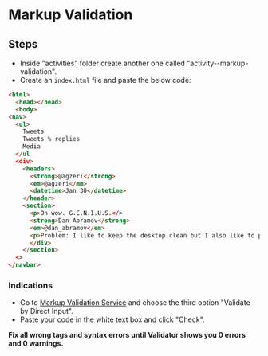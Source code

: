# Markup Validation

## Steps

- Inside "activities" folder create another one called "activity--markup-validation".
- Create an `index.html` file and paste the below code:

```html
<html>
  <head></head>
  <body>
<nav>
  <ul>
    Tweets
    Tweets % replies
    Media
  </ul
  <div>
    <headers>
      <strong>@agzeri</strong>
      <em>@agzeri</mm>
      <datetime>Jan 30</datetime>
    </header>
    <section>
      <p>Oh wow. G.E.N.I.U.S.</>
      <strong>Dan Abramov</strong>
      <em>@dan_abramov</em>
      <p>Problem: I like to keep the desktop clean but I also like to put WIP files there for quick access. <a>Solution: just make it a git folder and use branches.</p>
      </div>
    </section>
  <>
</navbar>
```

### Indications

- Go to [Markup Validation Service](https://validator.w3.org/) and choose the third option "Validate by Direct Input".
- Paste your code in the white text box and click "Check".

**Fix all wrong tags and syntax errors until Validator shows you 0 errors and 0 warnings.**
